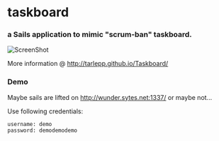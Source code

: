 # taskboard
### a Sails application to mimic "scrum-ban" taskboard.

![ScreenShot](http://tarlepp.github.io/Taskboard/images/shot_01.png)

More information @ http://tarlepp.github.io/Taskboard/

### Demo

Maybe sails are lifted on http://wunder.sytes.net:1337/ or maybe not...

Use following credentials:
```
username: demo
password: demodemodemo
```


